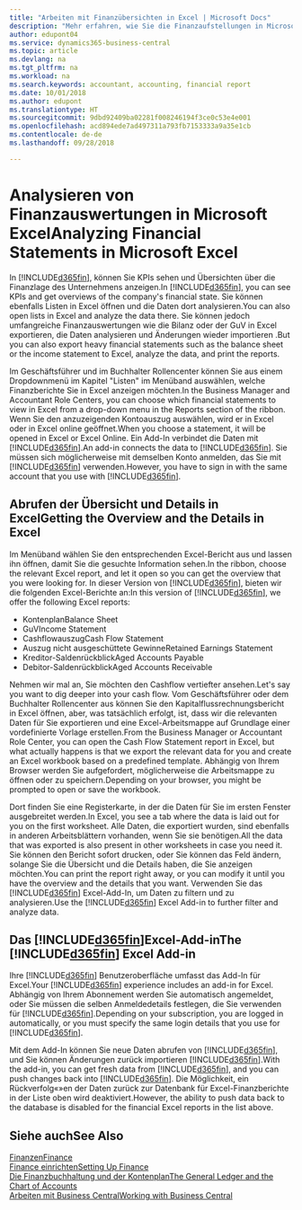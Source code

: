 ```yaml
---
title: "Arbeiten mit Finanzübersichten in Excel | Microsoft Docs"
description: "Mehr erfahren, wie Sie die Finanzaufstellungen in Microsoft Excel von  Business Central für eine Analyse öffnen können."
author: edupont04
ms.service: dynamics365-business-central
ms.topic: article
ms.devlang: na
ms.tgt_pltfrm: na
ms.workload: na
ms.search.keywords: accountant, accounting, financial report
ms.date: 10/01/2018
ms.author: edupont
ms.translationtype: HT
ms.sourcegitcommit: 9dbd92409ba02281f008246194f3ce0c53e4e001
ms.openlocfilehash: acd894ede7ad497311a793fb7153333a9a35e1cb
ms.contentlocale: de-de
ms.lasthandoff: 09/28/2018

---
```

# <a name="analyzing-financial-statements-in-microsoft-excel"></a><span data-ttu-id="3261b-103">Analysieren von Finanzauswertungen in Microsoft Excel</span><span class="sxs-lookup"><span data-stu-id="3261b-103">Analyzing Financial Statements in Microsoft Excel</span></span>
<span data-ttu-id="3261b-104">In [!INCLUDE[d365fin](includes/d365fin_md.md)], können Sie KPIs sehen und Übersichten über die Finanzlage des Unternehmens anzeigen.</span><span class="sxs-lookup"><span data-stu-id="3261b-104">In [!INCLUDE[d365fin](includes/d365fin_md.md)], you can see KPIs and get overviews of the company's financial state.</span></span> <span data-ttu-id="3261b-105">Sie können ebenfalls Listen in Excel öffnen und die Daten dort analysieren.</span><span class="sxs-lookup"><span data-stu-id="3261b-105">You can also open lists in Excel and analyze the data there.</span></span> <span data-ttu-id="3261b-106">Sie können jedoch umfangreiche Finanzauswertungen wie die Bilanz oder der GuV in Excel exportieren, die Daten analysieren und Änderungen wieder importieren .</span><span class="sxs-lookup"><span data-stu-id="3261b-106">But you can also export heavy financial statements such as the balance sheet or the income statement to Excel, analyze the data, and print the reports.</span></span>  

<span data-ttu-id="3261b-107">Im Geschäftsführer und im Buchhalter Rollencenter können Sie aus einem Dropdownmenü im Kapitel "Listen" im Menüband auswählen, welche Finanzberichte Sie in Excel anzeigen möchten.</span><span class="sxs-lookup"><span data-stu-id="3261b-107">In the Business Manager and Accountant Role Centers, you can choose which financial statements to view in Excel from a drop-down menu in the Reports section of the ribbon.</span></span> <span data-ttu-id="3261b-108">Wenn Sie den anzuzeigenden Kontoauszug auswählen, wird er in Excel oder in Excel online geöffnet.</span><span class="sxs-lookup"><span data-stu-id="3261b-108">When you choose a statement, it will be opened in Excel or Excel Online.</span></span> <span data-ttu-id="3261b-109">Ein Add-In verbindet die Daten mit [!INCLUDE[d365fin](includes/d365fin_md.md)].</span><span class="sxs-lookup"><span data-stu-id="3261b-109">An add-in connects the data to [!INCLUDE[d365fin](includes/d365fin_md.md)].</span></span> <span data-ttu-id="3261b-110">Sie müssen sich möglicherweise mit demselben Konto anmelden, das Sie mit [!INCLUDE[d365fin](includes/d365fin_md.md)] verwenden.</span><span class="sxs-lookup"><span data-stu-id="3261b-110">However, you have to sign in with the same account that you use with [!INCLUDE[d365fin](includes/d365fin_md.md)].</span></span>  

## <a name="getting-the-overview-and-the-details-in-excel"></a><span data-ttu-id="3261b-111">Abrufen der Übersicht und Details in Excel</span><span class="sxs-lookup"><span data-stu-id="3261b-111">Getting the Overview and the Details in Excel</span></span>
<span data-ttu-id="3261b-112">Im Menüband wählen Sie den entsprechenden Excel-Bericht aus und lassen ihn öffnen, damit Sie die gesuchte Information sehen.</span><span class="sxs-lookup"><span data-stu-id="3261b-112">In the ribbon, choose the relevant Excel report, and let it open so you can get the overview that you were looking for.</span></span> <span data-ttu-id="3261b-113">In dieser Version von [!INCLUDE[d365fin](includes/d365fin_md.md)], bieten wir die folgenden Excel-Berichte an:</span><span class="sxs-lookup"><span data-stu-id="3261b-113">In this version of [!INCLUDE[d365fin](includes/d365fin_md.md)], we offer the following Excel reports:</span></span>

- <span data-ttu-id="3261b-114">Kontenplan</span><span class="sxs-lookup"><span data-stu-id="3261b-114">Balance Sheet</span></span>  
- <span data-ttu-id="3261b-115">GuV</span><span class="sxs-lookup"><span data-stu-id="3261b-115">Income Statement</span></span>  
- <span data-ttu-id="3261b-116">Cashflowauszug</span><span class="sxs-lookup"><span data-stu-id="3261b-116">Cash Flow Statement</span></span>  
- <span data-ttu-id="3261b-117">Auszug nicht ausgeschüttete Gewinne</span><span class="sxs-lookup"><span data-stu-id="3261b-117">Retained Earnings Statement</span></span>  
- <span data-ttu-id="3261b-118">Kreditor-Saldenrückblick</span><span class="sxs-lookup"><span data-stu-id="3261b-118">Aged Accounts Payable</span></span>  
- <span data-ttu-id="3261b-119">Debitor-Saldenrückblick</span><span class="sxs-lookup"><span data-stu-id="3261b-119">Aged Accounts Receivable</span></span>  

<span data-ttu-id="3261b-120">Nehmen wir mal an, Sie möchten den Cashflow vertiefter ansehen.</span><span class="sxs-lookup"><span data-stu-id="3261b-120">Let's say you want to dig deeper into your cash flow.</span></span> <span data-ttu-id="3261b-121">Vom Geschäftsführer oder dem Buchhalter Rollencenter aus können Sie den Kapitalflussrechnungsbericht in Excel öffnen, aber, was tatsächlich erfolgt, ist, dass wir die relevanten Daten für Sie exportieren und eine Excel-Arbeitsmappe auf Grundlage einer vordefinierte Vorlage erstellen.</span><span class="sxs-lookup"><span data-stu-id="3261b-121">From the Business Manager or Accountant Role Center, you can open the Cash Flow Statement report in Excel, but what actually happens is that we export the relevant data for you and create an Excel workbook based on a predefined template.</span></span> <span data-ttu-id="3261b-122">Abhängig von Ihrem Browser werden Sie aufgefordert, möglicherweise die Arbeitsmappe zu öffnen oder zu speichern.</span><span class="sxs-lookup"><span data-stu-id="3261b-122">Depending on your browser, you might be prompted to open or save the workbook.</span></span>  

<span data-ttu-id="3261b-123">Dort finden Sie eine Registerkarte, in der die Daten für Sie im ersten Fenster ausgebreitet werden.</span><span class="sxs-lookup"><span data-stu-id="3261b-123">In Excel, you see a tab where the data is laid out for you on the first worksheet.</span></span> <span data-ttu-id="3261b-124">Alle Daten, die exportiert wurden, sind ebenfalls in anderen Arbeitsblättern vorhanden, wenn Sie sie benötigen.</span><span class="sxs-lookup"><span data-stu-id="3261b-124">All the data that was exported is also present in other worksheets in case you need it.</span></span> <span data-ttu-id="3261b-125">Sie können den Bericht sofort drucken, oder Sie können das Feld ändern, solange Sie die Übersicht und die Details haben, die Sie anzeigen möchten.</span><span class="sxs-lookup"><span data-stu-id="3261b-125">You can print the report right away, or you can modify it until you have the overview and the details that you want.</span></span> <span data-ttu-id="3261b-126">Verwenden Sie das [!INCLUDE[d365fin](includes/d365fin_md.md)] Excel-Add-In, um Daten zu filtern und zu analysieren.</span><span class="sxs-lookup"><span data-stu-id="3261b-126">Use the [!INCLUDE[d365fin](includes/d365fin_md.md)] Excel Add-in to further filter and analyze data.</span></span>  

## <a name="the-included365finincludesd365finmdmd-excel-add-in"></a><span data-ttu-id="3261b-127">Das [!INCLUDE[d365fin](includes/d365fin_md.md)]Excel-Add-in</span><span class="sxs-lookup"><span data-stu-id="3261b-127">The [!INCLUDE[d365fin](includes/d365fin_md.md)] Excel Add-in</span></span>
<span data-ttu-id="3261b-128">Ihre [!INCLUDE[d365fin](includes/d365fin_md.md)] Benutzeroberfläche umfasst das Add-In für Excel.</span><span class="sxs-lookup"><span data-stu-id="3261b-128">Your [!INCLUDE[d365fin](includes/d365fin_md.md)] experience includes an add-in for Excel.</span></span> <span data-ttu-id="3261b-129">Abhängig von Ihrem Abonnement werden Sie automatisch angemeldet, oder Sie müssen die selben Anmeldedetails festlegen, die Sie verwenden für [!INCLUDE[d365fin](includes/d365fin_md.md)].</span><span class="sxs-lookup"><span data-stu-id="3261b-129">Depending on your subscription, you are logged in automatically, or you must specify the same login details that you use for [!INCLUDE[d365fin](includes/d365fin_md.md)].</span></span>  

<span data-ttu-id="3261b-130">Mit dem Add-In können Sie neue Daten abrufen von [!INCLUDE[d365fin](includes/d365fin_md.md)], und Sie können Änderungen zurück importieren [!INCLUDE[d365fin](includes/d365fin_md.md)].</span><span class="sxs-lookup"><span data-stu-id="3261b-130">With the add-in, you can get fresh data from [!INCLUDE[d365fin](includes/d365fin_md.md)], and you can push changes back into [!INCLUDE[d365fin](includes/d365fin_md.md)].</span></span> <span data-ttu-id="3261b-131">Die Möglichkeit, ein Rückverfolg«»en der Daten zurück zur Datenbank für Excel-Finanzberichte in der Liste oben wird deaktiviert.</span><span class="sxs-lookup"><span data-stu-id="3261b-131">However, the ability to push data back to the database is disabled for the financial Excel reports in the list above.</span></span>  

## <a name="see-also"></a><span data-ttu-id="3261b-132">Siehe auch</span><span class="sxs-lookup"><span data-stu-id="3261b-132">See Also</span></span>
[<span data-ttu-id="3261b-133">Finanzen</span><span class="sxs-lookup"><span data-stu-id="3261b-133">Finance</span></span>](finance.md)  
[<span data-ttu-id="3261b-134">Finance einrichten</span><span class="sxs-lookup"><span data-stu-id="3261b-134">Setting Up Finance</span></span>](finance-setup-finance.md)  
[<span data-ttu-id="3261b-135">Die Finanzbuchhaltung und der Kontenplan</span><span class="sxs-lookup"><span data-stu-id="3261b-135">The General Ledger and the Chart of Accounts</span></span>](finance-general-ledger.md)  
[<span data-ttu-id="3261b-136">Arbeiten mit  Business Central</span><span class="sxs-lookup"><span data-stu-id="3261b-136">Working with Business Central</span></span>](ui-work-product.md)  

